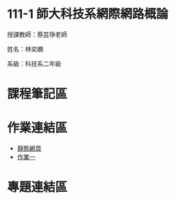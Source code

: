 # 111-1 師大科技系網際網路概論 #
授課教師：蔡芸琤老師

姓名：林奕嫻

系級：科技系二年級

# 課程筆記區 

# 作業連結區 #
+  [靜態網頁](https://linixian.github.io/HW1/mypage/)
+  [作業一](https://youtu.be/BOLyBJyTPq8)
# 專題連結區 #
